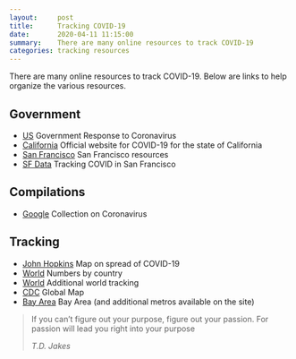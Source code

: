 ```yaml
---
layout:     post
title:      Tracking COVID-19 
date:       2020-04-11 11:15:00
summary:    There are many online resources to track COVID-19 
categories: tracking resources 
---
```


There are many online resources to track COVID-19.  Below are links to help organize the various resources. 

## Government 
- [US](https://www.usa.gov/coronavirus) Government Response to Coronavirus
- [California](https://covid19.ca.gov/) Official website for COVID-19 for the state of California 
- [San Francisco](https://sf.gov/topics/coronavirus-covid-19) San Francisco resources 
- [SF Data](https://data.sfgov.org/stories/s/fjki-2fab) Tracking COVID in San Francisco

## Compilations
- [Google](https://www.google.com/covid19/) Collection on Coronavirus 

## Tracking
- [John Hopkins](https://coronavirus.jhu.edu/map.html) Map on spread of COVID-19
- [World](https://www.worldometers.info/coronavirus/) Numbers by country
- [World](https://covidly.com/) Additional world tracking
- [CDC](https://www.cdc.gov/coronavirus/2019-ncov/cases-updates/world-map.html) Global Map
- [Bay Area](https://covid-19.direct/metro/BayArea) Bay Area (and additional metros available on the site)


<blockquote>
  <p>
If you can’t figure out your purpose, figure out your passion. For passion will lead you right into your purpose
  </p>
  <footer><cite title="T.D. Jakes">T.D. Jakes</cite></footer>
</blockquote>
